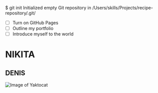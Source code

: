 $ git init
Initialized empty Git repository in /Users/skills/Projects/recipe-repository/.git/
- [ ] Turn on GitHub Pages
- [ ] Outline my portfolio
- [ ] Introduce myself to the world
# NIKITA
## DENIS
![Image of Yaktocat](https://octodex.github.com/images/yaktocat.png) 
